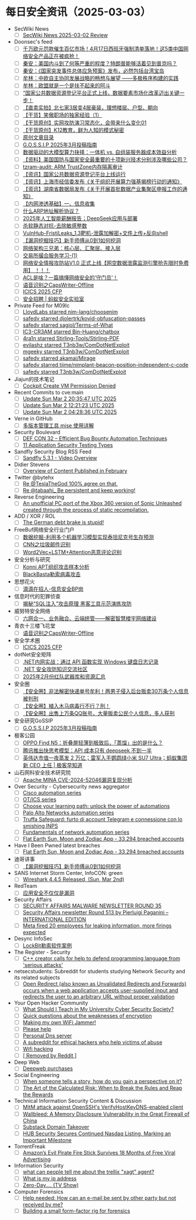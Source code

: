 # 每日安全资讯（2025-03-03）

- SecWiki News
  - [ ] [SecWiki News 2025-03-02 Review](http://www.sec-wiki.com/?2025-03-02)
- Doonsec's feed
  - [ ] [千万欧元罚款催生百亿市场！4月17日西班牙强制清单落地！这5类中国网络安全产品正在被疯抢！](https://mp.weixin.qq.com/s?__biz=MzI1Mjc3NTUwMQ==&mid=2247538897&idx=1&sn=e39187b5d46bad8c6f9a27b6f2f35680)
  - [ ] [秦安：美国内斗到了何等严重的程度？特朗普能够活着见到普京吗？](https://mp.weixin.qq.com/s?__biz=MzA5MDg1MDUyMA==&mid=2650477134&idx=1&sn=2cf8dfa73fbb1b6daebfeb6f94d7a210)
  - [ ] [秦安：《国家突发事件总体应急预案》发布，必然包括台湾宝岛](https://mp.weixin.qq.com/s?__biz=MzA5MDg1MDUyMA==&mid=2650477134&idx=2&sn=3bc35560025733b9ddc480a0abdfa976)
  - [ ] [牟林：中欧自主协同发展战略的畅想与展望 ——多极秩序构建的实践](https://mp.weixin.qq.com/s?__biz=MzA5MDg1MDUyMA==&mid=2650477134&idx=3&sn=75a25f57a67d44834173d601069ddf4c)
  - [ ] [牟林：欧盟就是一个是扶不起来的阿斗](https://mp.weixin.qq.com/s?__biz=MzA5MDg1MDUyMA==&mid=2650477134&idx=4&sn=a406ffdbf2735b598422be145d2b3681)
  - [ ] [“国家公共数据资源登记平台正式上线，数据要素市场化改革迈出关键一步！](https://mp.weixin.qq.com/s?__biz=MzU3NjQ5NTIxNg==&mid=2247485734&idx=1&sn=fcec3f1775a866b3be7ce76e87ed54cc)
  - [ ] [【直卖实拍】北七家3居变4居豪装，理想楼层、户型、朝向](https://mp.weixin.qq.com/s?__biz=MzU3NjQ5NTIxNg==&mid=2247485734&idx=2&sn=b7ebc2223a71ea843af7197cb3b85e47)
  - [ ] [【干货】笑傲职场的独家经验（1）](https://mp.weixin.qq.com/s?__biz=MzU3NjQ5NTIxNg==&mid=2247485734&idx=3&sn=ad3e6401a06bc0b3dafb7462c20743d5)
  - [ ] [【干货原创】实网攻防演习常态化，会带来什么变化01](https://mp.weixin.qq.com/s?__biz=MzU3NjQ5NTIxNg==&mid=2247485734&idx=4&sn=214f66e53b1b08b305098a9deff55e8f)
  - [ ] [【干货原创】K12教育，鲜为人知的模式秘密](https://mp.weixin.qq.com/s?__biz=MzU3NjQ5NTIxNg==&mid=2247485734&idx=5&sn=aae229e8ea57280bfa22ef78baea5f00)
  - [ ] [原创文章目录](https://mp.weixin.qq.com/s?__biz=MzU3NjQ5NTIxNg==&mid=2247485734&idx=6&sn=17165eae11312572a953e455ae172d79)
  - [ ] [G.O.S.S.I.P 2025年3月投稿指南](https://mp.weixin.qq.com/s?__biz=Mzg5ODUxMzg0Ng==&mid=2247499819&idx=1&sn=a0a8462a8e8400f92ab2e5d528d33f97)
  - [ ] [数据驱动的大模型算力抉择：一体机 vs. 自组装服务器成本效益分析](https://mp.weixin.qq.com/s?__biz=Mzg5MDQyMzg3NQ==&mid=2247484535&idx=1&sn=84d8069ba19546492346f15e6ef4f8e5)
  - [ ] [【资料】美国国防与国家安全最重要的十项新兴技术分别涉及哪些公司？](https://mp.weixin.qq.com/s?__biz=MzI2MTE0NTE3Mw==&mid=2651149267&idx=1&sn=fed5be96c40e0b7258d979d07410eedb)
  - [ ] [tzram-audit: ARM TrustZone内存隔离审计](https://mp.weixin.qq.com/s?__biz=MzkxMTI4MDI3NQ==&mid=2247484270&idx=1&sn=67b5f050104431e5e26f547e29bb4f18)
  - [ ] [【资讯】国家公共数据资源登记平台上线运行](https://mp.weixin.qq.com/s?__biz=MzU1NDY3NDgwMQ==&mid=2247550080&idx=1&sn=ec4df383ddd90e653159008a322938f9)
  - [ ] [【资讯】上海市经信委发布《关于组织开展算力强基揭榜行动的通知》](https://mp.weixin.qq.com/s?__biz=MzU1NDY3NDgwMQ==&mid=2247550080&idx=2&sn=751975e15e6978234e2f19d46c984240)
  - [ ] [【资讯】湖南省数据局发布《关于开展首批数据产业集聚区申报工作的通知》](https://mp.weixin.qq.com/s?__biz=MzU1NDY3NDgwMQ==&mid=2247550080&idx=3&sn=1478b29dbc099591f30783194a654c65)
  - [ ] [【内网渗透基础】一、信息收集](https://mp.weixin.qq.com/s?__biz=MzUxMTk4OTA1NQ==&mid=2247485021&idx=1&sn=99299a009d9a1c4f29fc0960e0badbf4)
  - [ ] [什么ARP地址解析协议？](https://mp.weixin.qq.com/s?__biz=MzIyMzIwNzAxMQ==&mid=2649465751&idx=1&sn=f1f9dee59b066d8e2fc7f40ec910a933)
  - [ ] [2025年人工智能薪酬报告；DeepSeek应用与部署](https://mp.weixin.qq.com/s?__biz=MjM5OTk4MDE2MA==&mid=2655268528&idx=1&sn=0ee2cd568bfd09bfdc0341b415c963ce)
  - [ ] [杀软静态对抗-去除敏感整数](https://mp.weixin.qq.com/s?__biz=MzkzODc4NjE1OQ==&mid=2247483973&idx=1&sn=6cb1bf68fe963f83977cadf53e2c433f)
  - [ ] [VulnHub-FristiLeaks_1.3靶机-泄露加解密+文件上传+反向shell](https://mp.weixin.qq.com/s?__biz=MzkzNzg4MTI0NQ==&mid=2247486401&idx=1&sn=c4f428775cfa0cdcfa825314ebca8c74)
  - [ ] [【漏洞挖掘技巧】新手师傅从0到1如何挖洞](https://mp.weixin.qq.com/s?__biz=MzIzMTIzNTM0MA==&mid=2247497210&idx=1&sn=ccc4160591fb0b69fea00023035d6b2e)
  - [ ] [网络架构三兄弟：核心层、汇聚层、接入层](https://mp.weixin.qq.com/s?__biz=MzUyNTExOTY1Nw==&mid=2247528395&idx=1&sn=bb5b86f47d2753be7373313c3bee7e08)
  - [ ] [交易所撮合服务学习-(1)](https://mp.weixin.qq.com/s?__biz=MzI0NDM5OTYxNg==&mid=2247484554&idx=1&sn=bb340afa9a36623ad31a43c8dd50f70a)
  - [ ] [网络安全情报攻防站V1.0 正式上线【网空数据泄露监测引擎抢先限时免费用】 ！！！](https://mp.weixin.qq.com/s?__biz=MzkwMzMwODg2Mw==&mid=2247510857&idx=1&sn=347e83a39c59acde0ffa27a73ff45590)
  - [ ] [ACL是啥？一篇搞懂网络安全的‘守门员’！](https://mp.weixin.qq.com/s?__biz=MzIyMzIwNzAxMQ==&mid=2649465739&idx=1&sn=0ca91cc01e1ed21f25faa1167a579ae3)
  - [ ] [语音识别之CapsWriter-Offline](https://mp.weixin.qq.com/s?__biz=MzUzMjQyMDE3Ng==&mid=2247488038&idx=1&sn=480b88fe17c90325cd85a475f523bc3a)
  - [ ] [ICICS 2025 CFP](https://mp.weixin.qq.com/s?__biz=MzU5MTM5MTQ2MA==&mid=2247491735&idx=1&sn=3c349a66a5ba013035be5da2093103e3)
  - [ ] [安全招聘 | 蚂蚁安全实验室](https://mp.weixin.qq.com/s?__biz=Mzg4NDg3NjE5MQ==&mid=2247485860&idx=1&sn=a35e182e915cbf93302f6edd485b4b58)
- Private Feed for M09Ic
  - [ ] [LloydLabs starred nim-lang/choosenim](https://github.com/nim-lang/choosenim)
  - [ ] [safedv starred djolertrk/kovid-obfuscation-passes](https://github.com/djolertrk/kovid-obfuscation-passes)
  - [ ] [safedv starred sagiol/Terms-of-What](https://github.com/sagiol/Terms-of-What)
  - [ ] [IC3-CR3AM starred Bin-Huang/chatbox](https://github.com/Bin-Huang/chatbox)
  - [ ] [4ra1n starred Stirling-Tools/Stirling-PDF](https://github.com/Stirling-Tools/Stirling-PDF)
  - [ ] [evilashz starred T3nb3w/ComDotNetExploit](https://github.com/T3nb3w/ComDotNetExploit)
  - [ ] [mgeeky starred T3nb3w/ComDotNetExploit](https://github.com/T3nb3w/ComDotNetExploit)
  - [ ] [safedv starred akamai/Mirage](https://github.com/akamai/Mirage)
  - [ ] [safedv starred tijme/nimplant-beacon-position-independent-c-code](https://github.com/tijme/nimplant-beacon-position-independent-c-code)
  - [ ] [safedv starred T3nb3w/ComDotNetExploit](https://github.com/T3nb3w/ComDotNetExploit)
- Jiajun的技术笔记
  - [ ] [Cockpit Create VM Permission Denied](https://jiajunhuang.com/articles/2025_03_02-cockpit_vm_create_permission_denied.md.html)
- Recent Commits to cve:main
  - [ ] [Update Sun Mar  2 20:35:47 UTC 2025](https://github.com/trickest/cve/commit/3b38b5909850d6232d6a7bf81407fda54a52fc3c)
  - [ ] [Update Sun Mar  2 12:21:23 UTC 2025](https://github.com/trickest/cve/commit/b72c5eeb12ceb47fabbcba9ab07ca274e8535fc1)
  - [ ] [Update Sun Mar  2 04:28:36 UTC 2025](https://github.com/trickest/cve/commit/aa55ff1b5d08e4ff327817de7e9d7b31ef00e608)
- Verne in GitHub
  - [ ] [多版本管理工具 mise 使用详解](https://blog.einverne.info/post/2025/03/mise.html)
- Security Boulevard
  - [ ] [DEF CON 32 – Efficient Bug Bounty Automation Techniques](https://securityboulevard.com/2025/03/def-con-32-efficient-bug-bounty-automation-techniques-2/)
  - [ ] [11 Application Security Testing Types](https://securityboulevard.com/2025/03/11-application-security-testing-types/)
- Sandfly Security Blog RSS Feed
  - [ ] [Sandfly 5.3.1 - Video Overview](https://sandflysecurity.com/blog/sandfly-5-3-1-video-overview/)
- Didier Stevens
  - [ ] [Overview of Content Published in February](https://blog.didierstevens.com/2025/03/02/overview-of-content-published-in-february-8/)
- Twitter @bytehx
  - [ ] [Re @TeslaTheGod 100% agree on that.](https://x.com/bytehx343/status/1896040186192281995)
  - [ ] [Re @tabaahi_ Be persistent and keep working!](https://x.com/bytehx343/status/1896039501774152191)
- Reverse Engineering
  - [ ] [An unofficial PC port of the Xbox 360 version of Sonic Unleashed created through the process of static recompilation.](https://www.reddit.com/r/ReverseEngineering/comments/1j1h7bm/an_unofficial_pc_port_of_the_xbox_360_version_of/)
- ADD / XOR / ROL
  - [ ] [The German debt brake is stupid!](http://addxorrol.blogspot.com/2025/03/the-german-debt-brake-is-stupid.html)
- FreeBuf网络安全行业门户
  - [ ] [数据挖掘-利用多个机器学习模型实现泰坦尼克号生存预测](https://www.freebuf.com/articles/compliance/419091.html)
  - [ ] [CNN之垃圾邮件识别](https://www.freebuf.com/articles/compliance/419071.html)
  - [ ] [Word2Vec+LSTM+Attention恶意评论识别](https://www.freebuf.com/articles/compliance/419072.html)
- 安全分析与研究
  - [ ] [Konni APT组织攻击样本分析](https://mp.weixin.qq.com/s?__biz=MzA4ODEyODA3MQ==&mid=2247490877&idx=1&sn=016e64533eef12e61a91ec8b47c646a5&chksm=902fb215a7583b0384988b5a4325fbf0e77fb6465c39b9b2a497fac1bef9f872cf19f1d387b9&scene=58&subscene=0#rd)
  - [ ] [BlackBasta勒索病毒攻击](https://mp.weixin.qq.com/s?__biz=MzA4ODEyODA3MQ==&mid=2247490877&idx=2&sn=f3cc3909f8e7c4aee7e97992f2fa6886&chksm=902fb215a7583b038cf09469b8b77a26520fda0740c9dc9ef871441ccf398d170df369c58fc3&scene=58&subscene=0#rd)
- 思想花火
  - [ ] [滴滴在招人-信息安全BP岗](https://mp.weixin.qq.com/s?__biz=MjM5Mjc0MDU1MQ==&mid=2452314002&idx=1&sn=7da68c7968489838a2204e6b5b640f34&chksm=b17e523a8609db2c384ebcd7b7afc0d5fbea87661b23408d93861868b4abfec805d8df8c1880&scene=58&subscene=0#rd)
- 信息时代的犯罪侦查
  - [ ] [揭秘“SQL注入”攻击原理 黑客工具示范演练攻防](https://mp.weixin.qq.com/s?__biz=MzAxNTA4NDAwOQ==&mid=2650737041&idx=1&sn=60cf4f785c858b0f77069114f47b4b03&chksm=8382d917b4f550011732e8724170c4fd8daec2d403db1f019ab4e2457dc4c9d2cb0ef8eaf3e7&scene=58&subscene=0#rd)
- 威努特安全网络
  - [ ] [六网合一、业务融合、云端统管——解密智慧楼宇网络建设](https://mp.weixin.qq.com/s?__biz=MzAwNTgyODU3NQ==&mid=2651131332&idx=1&sn=6aed81379f1c5d07020c7d238e48983a&chksm=80e71774b7909e62f8677f4f210a37a06efb8ff0ecd99eadd4ce1aa8656640d767cc1b06a04e&scene=58&subscene=0#rd)
- 青衣十三楼飞花堂
  - [ ] [语音识别之CapsWriter-Offline](https://mp.weixin.qq.com/s?__biz=MzUzMjQyMDE3Ng==&mid=2247488038&idx=1&sn=480b88fe17c90325cd85a475f523bc3a&chksm=fab2d119cdc5580f45c0ba010c14d7584e3dd0eac87da3559543e0bdca4c94df80d328b9e349&scene=58&subscene=0#rd)
- 安全学术圈
  - [ ] [ICICS 2025 CFP](https://mp.weixin.qq.com/s?__biz=MzU5MTM5MTQ2MA==&mid=2247491735&idx=1&sn=3c349a66a5ba013035be5da2093103e3&chksm=fe2d1f1cc95a960ac3e6c8060b4fa07da077c8abdf20f6fa679f5bc5eea87e26af04adf9e249&scene=58&subscene=0#rd)
- dotNet安全矩阵
  - [ ] [.NET内网实战：通过 API 函数实现 Windows 键盘日志记录](https://mp.weixin.qq.com/s?__biz=MzUyOTc3NTQ5MA==&mid=2247499035&idx=1&sn=8698ae938bdaabdebb9271616ae4ab84&chksm=fa5953f6cd2edae09eb5e8f15567550f4f56eb459e73fb4afe3870ea23c0838084e51c6fe9ca&scene=58&subscene=0#rd)
  - [ ] [.NET 安全攻防知识交流社区](https://mp.weixin.qq.com/s?__biz=MzUyOTc3NTQ5MA==&mid=2247499035&idx=2&sn=ab478aad0889ebcf96780dcc65278979&chksm=fa5953f6cd2edae0885fd55a738f54e3289e0d2de9d52fbdb51bf5bc4b49a7a6cf97397f6593&scene=58&subscene=0#rd)
  - [ ] [2025年2月份红队武器库和资源汇总](https://mp.weixin.qq.com/s?__biz=MzUyOTc3NTQ5MA==&mid=2247499035&idx=3&sn=e01c02d2d7407fb7e3aa6051a262b493&chksm=fa5953f6cd2edae0478822bad55ead99d1bb99e397b5c0c5c20d6f6d9fa8face51c1ca85fc14&scene=58&subscene=0#rd)
- 安全圈
  - [ ] [【安全圈】非法解密快递单号牟利！两男子侵入后台贩卖30万条个人信息被判刑](https://mp.weixin.qq.com/s?__biz=MzIzMzE4NDU1OQ==&mid=2652068225&idx=1&sn=535fe4284e7f26d60acc5dda2dada8fc&chksm=f36e75c1c419fcd7975a27483618d3f5bd42aee8bdb92483182a081323157cf2dd84f44f0e38&scene=58&subscene=0#rd)
  - [ ] [【安全圈】植入木马病毒行不行？刑！](https://mp.weixin.qq.com/s?__biz=MzIzMzE4NDU1OQ==&mid=2652068225&idx=2&sn=a9faa35d2fdbe848836a4fd0af4d0fe1&chksm=f36e75c1c419fcd773d5d897365e2ee3b4c4ffc73138804b1f2d60163be27b7c56519962d7cd&scene=58&subscene=0#rd)
  - [ ] [【安全圈】出售上万条QQ账号，大量贩卖公民个人信息，多人获刑](https://mp.weixin.qq.com/s?__biz=MzIzMzE4NDU1OQ==&mid=2652068225&idx=3&sn=c4f32d9e3eea265a7403742a3e579096&chksm=f36e75c1c419fcd75c8575d7919010894f14d04178135345ade3463a91d3a5cc89ddd1f87fda&scene=58&subscene=0#rd)
- 安全研究GoSSIP
  - [ ] [G.O.S.S.I.P 2025年3月投稿指南](https://mp.weixin.qq.com/s?__biz=Mzg5ODUxMzg0Ng==&mid=2247499819&idx=1&sn=a0a8462a8e8400f92ab2e5d528d33f97&chksm=c063eef2f71467e41d56ad3b1074f888f8d498c9cf34e9f57d33178b0f158fe39a96b10e25bc&scene=58&subscene=0#rd)
- 极客公园
  - [ ] [OPPO Find N5：折叠屏轻薄到极致后，「蒸馏」出的是什么？](https://mp.weixin.qq.com/s?__biz=MTMwNDMwODQ0MQ==&mid=2653074826&idx=1&sn=802c99c1b4cd16d86b607216bf5875a5&chksm=7e57c83c4920412aaef573dde2e997b6e579e6efc607cb52d20a90377d0f8cdcf732062489f1&scene=58&subscene=0#rd)
  - [ ] [腾讯推出快思考模型：API 成本只有 deepseek 不到一半](https://mp.weixin.qq.com/s?__biz=MTMwNDMwODQ0MQ==&mid=2653074828&idx=1&sn=5d7692ca275f59ba06c34b1fdd831222&chksm=7e57c83a4920412c3855318ed5269154d8d84f6cea57f1772ddbf46e724d29c005acfa9a8870&scene=58&subscene=0#rd)
  - [ ] [英伟达市值一夜蒸发 2 万亿；雷军入手鹦鹉绿小米 SU7 Ultra；蚂蚁集团新 CEO 上任 | 极客早知道](https://mp.weixin.qq.com/s?__biz=MTMwNDMwODQ0MQ==&mid=2653074818&idx=1&sn=102a7086a46d8b141074862ab3481ed3&chksm=7e57c83449204122bca1824d6a8d0854bb905adf709b6bb89b9ae637d15df682d27e4118847e&scene=58&subscene=0#rd)
- 山石网科安全技术研究院
  - [ ] [Apache MINA CVE-2024-52046漏洞复现分析](https://mp.weixin.qq.com/s?__biz=MzUzMDUxNTE1Mw==&mid=2247510936&idx=1&sn=900e317a8277593e850658cd395d3cc5&chksm=fa527e26cd25f73060aa8891de74b5a990928c7dbdf8f75a8e7e61a2d19bbece7666ceaacad2&scene=58&subscene=0#rd)
- Over Security - Cybersecurity news aggregator
  - [ ] [Cisco automation series](https://www.adainese.it/blog/2025/02/16/cisco-automation-series/)
  - [ ] [OT/ICS series](https://www.adainese.it/blog/2025/02/18/ot/ics-series/)
  - [ ] [Choose your learning path: unlock the power of automations](https://www.adainese.it/blog/2025/02/22/choose-your-learning-path-unlock-the-power-of-automations/)
  - [ ] [Palo Alto Networks automation series](https://www.adainese.it/blog/2025/02/26/palo-alto-networks-automation-series/)
  - [ ] [Truffa Safeguard: furto di account Telegram e connessione con lo smishing INPS](https://cert-agid.gov.it/news/truffa-safeguard-furto-di-account-telegram-e-connessione-con-lo-smishing-inps/)
  - [ ] [Fundamentals of network automation series](https://www.adainese.it/blog/2025/02/25/fundamentals-of-network-automation-series/)
  - [ ] [Flat Earth Sun, Moon and Zodiac App - 33,294 breached accounts](https://haveibeenpwned.com/PwnedWebsites#FlatEarthDave)
- Have I Been Pwned latest breaches
  - [ ] [Flat Earth Sun, Moon and Zodiac App - 33,294 breached accounts](https://haveibeenpwned.com/PwnedWebsites#FlatEarthDave)
- 迪哥讲事
  - [ ] [【漏洞挖掘技巧】新手师傅从0到1如何挖洞](https://mp.weixin.qq.com/s?__biz=MzIzMTIzNTM0MA==&mid=2247497210&idx=1&sn=ccc4160591fb0b69fea00023035d6b2e&chksm=e8a5ff99dfd2768faeb837ce640c41bf2e04ff2a2b13bde9c0a3da1d8367b5bb5ffd05932884&scene=58&subscene=0#rd)
- SANS Internet Storm Center, InfoCON: green
  - [ ] [Wireshark 4.4.5 Released, (Sun, Mar 2nd)](https://isc.sans.edu/diary/rss/31728)
- RedTeam
  - [ ] [应用安全不仅仅是漏洞](https://mp.weixin.qq.com/s?__biz=Mzg5NjAxNjc5OQ==&mid=2247484341&idx=1&sn=a46a82777c2e17a48608a61876ca6b8b&chksm=c006cb45f77142533dcef205389e16dc8a4aaf4b85364271e1969a646bff7d10079056ee660b&scene=58&subscene=0#rd)
- Security Affairs
  - [ ] [SECURITY AFFAIRS MALWARE NEWSLETTER ROUND 35](https://securityaffairs.com/174816/malware/security-affairs-malware-newsletter-round-35.html)
  - [ ] [Security Affairs newsletter Round 513 by Pierluigi Paganini – INTERNATIONAL EDITION](https://securityaffairs.com/174809/breaking-news/security-affairs-newsletter-round-513-by-pierluigi-paganini-international-edition.html)
  - [ ] [Meta fired 20 employees for leaking information, more firings expected](https://securityaffairs.com/174798/social-networks/meta-fired-20-employees-for-leaking-information.html)
- Desync InfoSec
  - [ ] [LockBit勒索软件案例](https://mp.weixin.qq.com/s?__biz=MzkzMDE3ODc1Mw==&mid=2247489169&idx=1&sn=a0cf0056a8b49c0e12f4f4c342e7cba5&chksm=c27f653ff508ec29aef806396f3acbbb1952d251f357d4c610d5379915eed2f75ac979e37c43&scene=58&subscene=0#rd)
- The Register - Security
  - [ ] [C++ creator calls for help to defend programming language from 'serious attacks'](https://go.theregister.com/feed/www.theregister.com/2025/03/02/c_creator_calls_for_action/)
- netsecstudents: Subreddit for students studying Network Security and its related subjects
  - [ ] [Open Redirect (also known as Unvalidated Redirects and Forwards) occurs when a web application accepts user-supplied input and redirects the user to an arbitrary URL without proper validation](https://www.reddit.com/r/netsecstudents/comments/1j1pz2b/open_redirect_also_known_as_unvalidated_redirects/)
- Your Open Hacker Community
  - [ ] [What Should I Teach in My University Cyber Security Society?](https://www.reddit.com/r/HowToHack/comments/1j1uatf/what_should_i_teach_in_my_university_cyber/)
  - [ ] [Quick questions about the weaknesses of encryption](https://www.reddit.com/r/HowToHack/comments/1j21mth/quick_questions_about_the_weaknesses_of_encryption/)
  - [ ] [Making my own WiFi Jammer!](https://www.reddit.com/r/HowToHack/comments/1j1j0rr/making_my_own_wifi_jammer/)
  - [ ] [Please help](https://www.reddit.com/r/HowToHack/comments/1j1jbu8/please_help/)
  - [ ] [Personal Dns server](https://www.reddit.com/r/HowToHack/comments/1j1fvw3/personal_dns_server/)
  - [ ] [A subreddit for ethical hackers who help victims of abuse](https://www.reddit.com/r/HowToHack/comments/1j1oxrt/a_subreddit_for_ethical_hackers_who_help_victims/)
  - [ ] [Wifi hacking](https://www.reddit.com/r/HowToHack/comments/1j1m6re/wifi_hacking/)
  - [ ] [[ Removed by Reddit ]](https://www.reddit.com/r/HowToHack/comments/1j1h9o9/removed_by_reddit/)
- Deep Web
  - [ ] [Deepweb purchases](https://www.reddit.com/r/deepweb/comments/1j24yio/deepweb_purchases/)
- Social Engineering
  - [ ] [When someone tells a story, how do you gain a perspective on it?](https://www.reddit.com/r/SocialEngineering/comments/1j1qi3w/when_someone_tells_a_story_how_do_you_gain_a/)
  - [ ] [The Art of the Calculated Risk: When to Break the Rules and Reap the Rewards](https://www.reddit.com/r/SocialEngineering/comments/1j1fl8k/the_art_of_the_calculated_risk_when_to_break_the/)
- Technical Information Security Content & Discussion
  - [ ] [MitM attack against OpenSSH's VerifyHostKeyDNS-enabled client](https://www.reddit.com/r/netsec/comments/1j1wt6u/mitm_attack_against_opensshs/)
  - [ ] [Wallbleed: A Memory Disclosure Vulnerability in the Great Firewall of China](https://www.reddit.com/r/netsec/comments/1j1evli/wallbleed_a_memory_disclosure_vulnerability_in/)
  - [ ] [Substack Domain Takeover](https://www.reddit.com/r/netsec/comments/1j1ofqp/substack_domain_takeover/)
  - [ ] [HUB Security Secures Continued Nasdaq Listing, Marking an Important Milestone](https://www.reddit.com/r/netsec/comments/1j1zypx/hub_security_secures_continued_nasdaq_listing/)
- TorrentFreak
  - [ ] [Amazon’s Evil Pirate Fire Stick Survives 18 Months of Free Viral Advertising](https://torrentfreak.com/amazons-evil-pirate-fire-stick-survives-18-months-of-free-viral-advertising-250302/)
- Information Security
  - [ ] [what can people tell me about the trellix "xagt" agent?](https://www.reddit.com/r/Information_Security/comments/1j218hd/what_can_people_tell_me_about_the_trellix_xagt/)
  - [ ] [What is my ip address](https://www.reddit.com/r/Information_Security/comments/1j1s9na/what_is_my_ip_address/)
  - [ ] [Zero-Day.... (TV Show)](https://www.reddit.com/r/Information_Security/comments/1j1g23e/zeroday_tv_show/)
- Computer Forensics
  - [ ] [Help needed: How can an e-mail be sent by other party but not received by me?](https://www.reddit.com/r/computerforensics/comments/1j1w6cn/help_needed_how_can_an_email_be_sent_by_other/)
  - [ ] [Building a small form-factor rig for forensics](https://www.reddit.com/r/computerforensics/comments/1j1lu7o/building_a_small_formfactor_rig_for_forensics/)
